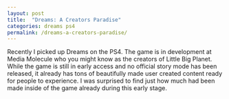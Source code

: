 ```yaml
---
layout: post
title:  "Dreams: A Creators Paradise"
categories: dreams ps4
permalink: /dreams-a-creators-paradise/
---
```

Recently I picked up Dreams on the PS4. The game is in development at Media Molecule who you might know as the creators of Little Big Planet. While the game is still in early access and no official story mode has been released, it already has tons of beautifully made user created content ready for people to experience. I was surprised to find just how much had been made inside of the game already during this early stage.
